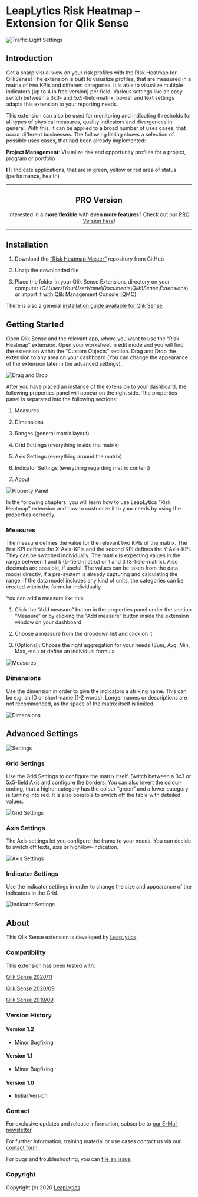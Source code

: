 # LeapLytics Risk Heatmap – Extension for Qlik Sense

![Traffic Light Settings](docs/settings.gif)

## Introduction

Get a sharp visual view on your risk profiles with the Risk Heatmap for QilkSense! The extension is built to visualize profiles, that are measured in a matrix of two KPIs and different categories. It is able to visualize multiple indicators (up to 4 in free version) per field. Various settings like an easy switch between a 3x3- and 5x5-field-matrix, border and text settings adapts this extension to your reporting needs.

This extension can also be used for monitoring and indicating thresholds for all types of physical measures, quality indicators and divergences in general. With this, it can be applied to a broad number of uses cases, that occur different businesses. The following listing shows a selection of possible uses cases, that had been already implemented: 

**Project Management**: Visualize risk and opportunity profiles for a project, program or portfolio

**IT**: Indicate applications, that are in green, yellow or red area of status (performance, health) 

---

<h2 align="center">PRO Version</h2>

<p align="center">Interested in a <b>more flexible</b> with <b>even more features</b>? Check out our <a href="https://www.leaplytics.de/risk-heatmap-qliksense-offering/" target="_blank">PRO Version here</a>!</p>

---
## Installation

1.  Download the [“Risk Heatmap Master”](https://github.com/leaplytics/risk-heatmap-qlik-sense/tree/master) repository from GitHub

2.  Unzip the downloaded file

3.  Place the folder in your Qlik Sense Extensions directory on your computer (*C:\\Users\\YourUserName\\Documents\\Qlik\\Sense\\Extensions*) or import it with Qlik Management Console (QMC)

There is also a general [installation guide available for Qlik
Sense](https://help.qlik.com/en-US/sense-developer/November2020/Subsystems/Extensions/Content/Sense_Extensions/Howtos/deploy-extensions.htm).

## Getting Started

Open Qlik Sense and the relevant app, where you want to use the “Risk Heatmap” extension. Open your worksheet in edit mode and you will find the extension within the “Custom Objects” section. Drag and Drop the extension to any area on your dashboard (You can change the appearance of the extension later in the advanced settings). 

![Drag and Drop](docs/drag-drop.gif)

After you have placed an instance of the extension to your dashboard, the following properties panel will appear on the right side. The properties panel is separated into the following sections:

1. Measures 

2. Dimensions

3. Ranges (general matrix layout)

4. Grid Settings (everything inside the matrix) 

5. Axis Settings (everything around the matrix) 

6. Indicator Settings (everything regarding matrix content) 

7. About

![Property Panel](docs/property-panel.png)

In the following chapters, you will learn how to use LeapLytics “Risk Heatmap” extension and how to customize it to your needs by using the properties correctly.

### Measures

The measure defines the value for the relevant two KPIs of the matrix. The first KPI defines the X-Axis-KPIs and the second KPI defines the Y-Axis-KPI. They can be switched individually. The matrix is expecting values in the range between 1 and 5 (5-field-matrix) or 1 and 3 (3-field-matrix). Also decimals are possible, if useful. The values can be taken from the data model directly, if a pre-system is already capturing and calculating the range. If the data model includes any kind of units, the categories can be created within the formular individually.

You can add a measure like this:  

1. Click the “Add measure” button in the properties panel under the section “Measure” or by clicking the “Add measure” button inside the extension window on your dashboard 

2. Choose a measure from the dropdown list and click on it 

3. (Optional): Choose the right aggregation for your needs (Sum, Avg, Min, Max, etc.) or define an individual formula.  

![Measures](docs/measures.png)

### Dimensions

Use the dimension in order to give the indicators a striking name. This can be e.g. an ID or short-name (1-2 words). Longer names or descriptions are not recommended, as the space of the matrix itself is limited.

![Dimensions](docs/dimensions.png)

## Advanced Settings

![Settings](docs/settings.gif)

### Grid Settings

Use the Grid Settings to configure the matrix itself. Switch between a 3x3 or 5x5-field Axis and configure the borders. You can also invert the colour-coding, that a higher category has the colour “green” and a lower category is turning into red. It is also possible to switch off the table with detailed values.  


![Grid Settings](docs/grid-settings.png)

### Axis Settings

The Axis settings let you configure the frame to your needs. You can decide to switch off texts, axis or high/low-indication.

![Axis Settings](docs/axis-settings.png)

### Indicator Settings

Use the indicator settings in order to change the size and appearance of the indicators in the Grid.  

![Indicator Settings](docs/indicator-settings.png)

## About

This Qlik Sense extension is developed by
[LeapLytics](https://www.leaplytics.de/).

### Compatibility 

This extension has been tested with:

[Qlik Sense
2020/11](https://help.qlik.com/en-US/sense-developer/November2020/Content/Sense_Helpsites/WhatsNew/What-is-new-developer-Nov2020.htm)

[Qlik Sense
2020/09](https://help.qlik.com/en-US/sense-developer/September2020/Content/Sense_Helpsites/WhatsNew/What-is-new-developer-Sept2020.htm)

[Qlik Sense
2019/09](https://help.qlik.com/en-US/sense-developer/September2019/Content/Sense_Helpsites/WhatsNew/What-is-new-developer-Sept2019.htm)

### Version History

#### Version 1.2
- Minor Bugfixing

#### Version 1.1
- Minor Bugfixing

#### Version 1.0

- Initial Version

### Contact

For exclusive updates and release information, subscribe to [our E-Mail newsletter](https://www.leaplytics.de/subscribe_product/).

For further information, training material or use cases contact us via
our [contact form](https://www.leaplytics.de/kontakt/).

For bugs and troubleshooting, you can [file an
issue](https://github.com/leaplytics/risk-heatmap-qlik-sense/issues).

### Copyright 

Copyright (c) 2020 [LeapLytics](https://www.leaplytics.de/)